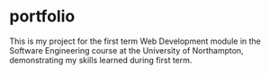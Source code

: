 # portfolio
This is my project for the first term Web Development module in the Software Engineering course at the University of Northampton, demonstrating my skills learned during first term.
